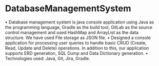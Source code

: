 # DatabaseManagementSystem

•	Database management system is java console application using Java as the programming language, Gradle as the build tool, GitLab as the source control management and used HashMap and ArrayList as the data structure. We have used File storage as JSON file.
•	Designed a console application for processing user queries to handle basic CRUD (Create, Read, Update and Delete) operations. In addition to this, our application supports ERD generation, SQL Dump and Data Dictionary generation.
•	Technologies used: Java, Git, Jira, Gradle.
